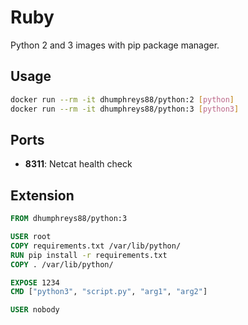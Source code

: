 # Ruby

Python 2 and 3 images with pip package manager.

## Usage

```bash
docker run --rm -it dhumphreys88/python:2 [python]
docker run --rm -it dhumphreys88/python:3 [python3]
```

## Ports

- __8311__: Netcat health check

## Extension

```dockerfile
FROM dhumphreys88/python:3

USER root
COPY requirements.txt /var/lib/python/
RUN pip install -r requirements.txt
COPY . /var/lib/python/

EXPOSE 1234
CMD ["python3", "script.py", "arg1", "arg2"]

USER nobody
```
